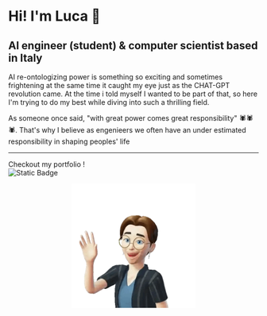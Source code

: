 # Hi! I'm Luca 👋
## AI engineer (student) & computer scientist based in Italy

AI re-ontologizing power is something so exciting and sometimes frightening at the same time it caught my eye just as the CHAT-GPT revolution came. At the time i told myself I wanted to be part of that, so here I'm trying to do my best while diving into such a thrilling field.

As someone once said, "with great power comes great responsibility" 🕷🕷🕷.
That's why I believe as engenieers we often have an under estimated responsibility in shaping peoples' life

---

Checkout my portfolio !
<br>
![Static Badge](https://img.shields.io/badge/My%20WebSite-blue?style=for-the-badge&link=https%3A%2F%2Fwww.lucazzola.it%2F)

<p align="center"><img src="images/avatar-HI.png" width="250"></p>
